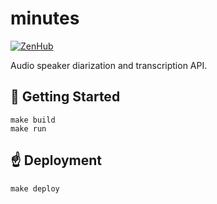 # minutes

[![ZenHub](https://raw.githubusercontent.com/ZenHubIO/support/master/zenhub-badge.png)](https://zenhub.com)

Audio speaker diarization and transcription API.

## :running: Getting Started

```
make build
make run
```

## :point_up: Deployment

```
make deploy
```
